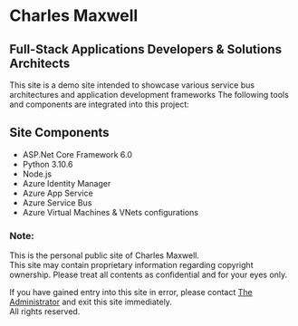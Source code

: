# Charles Maxwell
## Full-Stack Applications Developers & Solutions Architects

<p>This site is a demo site intended to showcase various service bus architectures and application development frameworks
The following tools and components are integrated into this project:</p>

<h2>Site Components</h2>

<ul>
  <li>ASP.Net Core Framework 6.0</li>
  <li>Python 3.10.6
  <li>Node.js</>
  <li>Azure Identity Manager</li>
  <li>Azure App Service</li>
  <li>Azure Service Bus</li>
  <li>Azure Virtual Machines & VNets configurations
</ul>

 <h3>Note:</h3>

This is the personal public site of Charles Maxwell.<br />
This site may contain proprietary information regarding copyright ownership. Please treat all contents as confidential and for your eyes only.

If you have gained entry into this site in error, please contact <a href="mailto:CharlesMaxwell87@gmail.com" target="_blank">The Administrator</a> and exit this site immediately. <br /> All rights reserved.   


